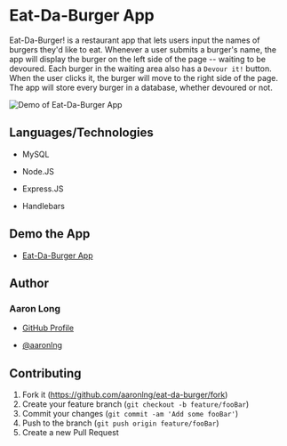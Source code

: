 # Eat-Da-Burger App

Eat-Da-Burger! is a restaurant app that lets users input the names of burgers they'd like to eat. Whenever a user submits a burger's name, the app will display the burger on the left side of the page -- waiting to be devoured. Each burger in the waiting area also has a `Devour it!` button. When the user clicks it, the burger will move to the right side of the page. The app will store every burger in a database, whether devoured or not.

![Demo of Eat-Da-Burger App](public/assets/images/demo.gif)

## Languages/Technologies

- MySQL

- Node.JS

- Express.JS

- Handlebars

## Demo the App

- [Eat-Da-Burger App](https://aaron-eat-da-burger.herokuapp.com/)

## Author

### Aaron Long

- [GitHub Profile](https://github.com/aaronlng/)

- [@aaronlng](https://twitter.com/aaronlng)

## Contributing

1. Fork it (<https://github.com/aaronlng/eat-da-burger/fork>)
2. Create your feature branch (`git checkout -b feature/fooBar`)
3. Commit your changes (`git commit -am 'Add some fooBar'`)
4. Push to the branch (`git push origin feature/fooBar`)
5. Create a new Pull Request

